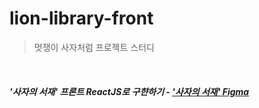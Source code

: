 # lion-library-front
> 멋쟁이 사자처럼 프로젝트 스터디

<br>

##### '사자의 서재' 프론트 ReactJS로 구햔하기  -  ['사자의 서재' Figma](https://www.figma.com/file/TNGEwrW4vURmllRZXfgtQF/%EC%82%AC%EC%9E%90%EC%9D%98-%EC%84%9C%EC%9E%AC-prototype?node-id=10%3A63&t=YShsDptD9aI6Nbd4-0)
